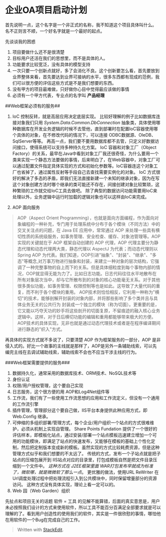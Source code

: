 企业OA项目启动计划
==================
首先说明一点，这个名字是一个非正式的名称，我不知道这个项目具体叫什么。
名不正则言不顺，一个好名字就是一个最好的起点。

先谈谈我的困惑

1. 项目要做什么还不是很清楚
2. 目标用户还活在我们的思想里，而不是具体的人。
3. 功能要求比较宽泛，没有具体的模型支持
4. 一次只要一个创新点就好，多了会消化不良。这个创新要怎么看，首先要放到业界整体来看，首先要达到业界可接纳的水平，很多东西都有现成的范例，我们可以很方便的评估这些方式是不是我们想要的东西。
5. 没有甲方的项目最难做，只好做你心目中觉得最应该做的事情
6. 必须有一个甲方代表，专业点的名字叫 **产品经理**


##Web框架必须有的服务##
1. IoC 控制反转，就是高层应用决定底层实现。
 比较好理解的例子比如数据库连接对象我们只用 *System.Data.Common.DbConnection* 抽象类，具体使用哪种数据库在开发业务逻辑的时候不去管他，直到部署时在配置IoC容器使用哪个具体的对象，在不修改代码的情况下，可以连接 ODBC数据源、OleDB、SqlServer等等。
再高一点，我们要不要用数据库都不去管，只定义好数据访问接口，使得系统可以支持多种持久化方案。
IoC 容器和对象工厂（Object Factory）的关系，最早在Java中看到对象工厂我还很奇怪，为什么要用一个类来实现一个静态方法要做的事情，后来明白了，在Web容器中，对象工厂可以通过配置文件指定具体实现的方式和初始化参数等。IoC容器连这个对象工厂也省掉了，通过属性反射等手段自己去查找需要实例化的对象。
IoC 方式很好的解决了多态的矛盾，即我们无法直接新建一个未知的继承对象，因为在写这个对象创建方法时哪个继承的类可能还不存在，间接创建对象比较繁琐，这种繁琐的工作就交给IoC工具去做吧。
除了典型的数据访问功能需要用IoC来处理以外，业务逻辑中运行时加载的逻辑对象也可以这样由IoC来完成。

2. AOP 面向服务

>AOP（Aspect Orient Programming），也就是面向方面编程，作为面向对象编程的一种补充，专门用于处理系统中分布于各个模块（不同方法）中的交叉关注点的问题，在 Java EE 应用中，常常通过 AOP 来处理一些具有横切性质的系统级服务，如事务管理、安全检查、缓存、对象池管理等。AOP 实现的关键就在于 AOP 框架自动创建的 AOP 代理，AOP 代理主要分为静态代理和动态代理两大类，静态代理以 AspectJ 为代表；而动态代理则以 Spring AOP 为代表。我们知道，OOP引进"抽象"、"封装"、"继承"、"多态"等概念,对万事万物进行抽象和封装，来建立一种对象的层次结构，它强调了一种完整事物的自上而下的关系。但是具体细粒度到每个事物内部的情况，OOP就显得无能为力了。比如日志功能。日志代码往往水平地散布在所有对象层次当中，却与它所散布到的对象的核心功能毫无关系。对于其他很多类似功能，如事务管理、权限控制等也是如此。这导致了大量代码的重复，而不利于各个模块的重用。
AOP技术则恰恰相反，它利用一种称为"横切"的技术，能够剖解开封装的对象内部，并将那些影响了多个类并且与具体业务无关的公共行为 封装成一个独立的模块（称为切面）。更重要的是，它又能以巧夺天功的妙手将这些剖开的切面复原，不留痕迹的融入核心业务逻辑中。这样，对于日后横切功能的编辑和重用都能够带来极大的方便。
AOP技术的具体实现，无非也就是通过动态代理技术或者是在程序编译期间进行静态的"织入"方式。

再具体的实现方式就不多说了，只要清楚 AOP 作为框架服务的一部分，AOP 是非侵入式的。好比一个故事的主线就是那样了，AOP是另外一条辅助线索，可以先编完主线在去调试辅助线索，辅助线索不会也不应当干涉主线的行为。

###Web框架需要提供的服务###

1. 数据持久化，通常采用的数据库技术、ORM技术、NoSQL技术等
2. 身份认证
3. 权限/用户授权管理，这个要自己实现
4. 日志服务，这个很方便的用 AOP和Log4Net组件等
5. 工作流，我们有了一些使用工作流思想的应用和工作流定义，但没有一个通用的工作流引擎
6. 插件管理，管理部分这个要自己做，IIS平台本身提供此种应用方式，即Web.Config 继承。
7. 可伸缩的多组织部署/管理方式，每个企业/用户组织一个站点的方式很难维护，必须从机制上实现自管理。
   Share Points Fundation 提供了一个很好的评估样本，即模板化站点，通过安装/部署一个站点模板迅速建立增加一个可用的功能模块，即满足了站点的快速发布，又能够在模板的基础上个性化定制，然后把定制版本变成新的模板。虽然实现的方式比较耗费资源，但是这种管理方式似乎和我们想要的不太远了。
传统的方式，发布一个子站点就是把子站点的压缩包展开到 IIS站点对应的目录里，打包成模板自然是把文件目录压缩到一个文件中。
*这种方式在 J2EE框架里面 WAR打包发布早就成为标准了，微软哪，就是微微软了那么一点*。
更优雅的做法，使用URL ReWriter 在Url调度处理过程中把处理流程引入到公共模块中，同时保留增量部分的资源访问。
这种方式没有具体实现，理论上看一定可以的。
8. Web 园（Web Garden）组织


先扯点和项目无关的话题
软件 = 工具 的见解不能算错，后面的真实意思是，用户未必按照我们设计的方式来使用软件，所以工具不能百分百满足全部要求就是可以理解的了。看到用户创造性的使用我们的软件，其实是一件很欣慰的事情，哪怕他在用软件的一个Bug在完成自己的工作。

> Written with [StackEdit](https://stackedit.io/).
